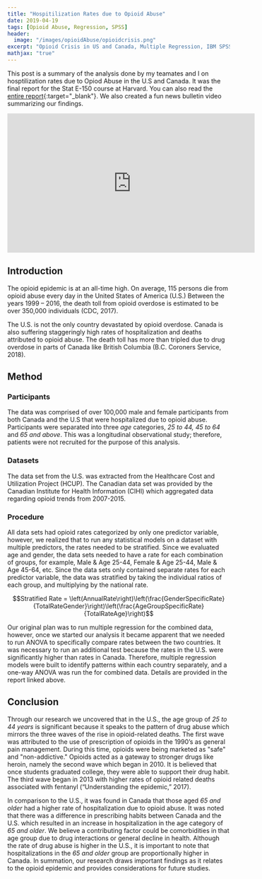 ```yaml
---
title: "Hospitilization Rates due to Opioid Abuse"
date: 2019-04-19
tags: [Opioid Abuse, Regression, SPSS]
header:
  image: "/images/opioidAbuse/opioidcrisis.png"
excerpt: "Opioid Crisis in US and Canada, Multiple Regression, IBM SPSS"
mathjax: "true"
---
```


This post is a summary of the analysis done by my teamates and I on hosptilization rates due to Opiod Abuse in the U.S and Canada. It was the final report for the Stat E-150 course at Harvard. You can also read the [entire report](/assets/static/Opioid_Abuse_Report.pdf){:target="_blank"}. We also created a fun news bulletin video summarizing our findings.
<iframe width="560" height="315" src="https://www.youtube.com/embed/wmePjBy_sZY" frameborder="0" allow="accelerometer; autoplay; encrypted-media; gyroscope; picture-in-picture" allowfullscreen></iframe>

## Introduction
The opioid epidemic is at an all-time high. On average, 115 persons die from opioid abuse every day in the United States of America (U.S.) Between the years 1999 – 2016, the death toll from opioid overdose is estimated to be over 350,000 individuals (CDC, 2017). 
 
The U.S. is not the only country devastated by opioid overdose. Canada is also suffering staggeringly high rates of hospitalization and deaths attributed to opioid abuse. The death toll has more than tripled due to drug overdose in parts of Canada like British Columbia (B.C. Coroners Service, 2018).

## Method

### Participants

The data was comprised of over 100,000 male and female participants from both Canada and the U.S that were hospitalized due to opioid abuse. Participants were separated into three *age* categories, *25 to 44, 45 to 64* and *65 and above*. This was a longitudinal observational study; therefore, patients were not recruited for the purpose of this analysis.  

### Datasets

The data set from the U.S. was extracted from the Healthcare Cost and Utilization Project (HCUP). The Canadian data set was provided by the Canadian Institute for Health Information (CIHI) which aggregated data regarding opioid trends from 2007-2015.

### Procedure

All data sets had opioid rates categorized by only one predictor variable, however, we realized that to run any statistical models on a dataset with multiple predictors, the rates needed to be stratified. Since we evaluated age and gender, the data sets needed to have a rate for each combination of groups, for example, Male & Age 25-44, Female & Age 25-44, Male & Age 45-64, etc. Since the data sets only contained separate rates for each predictor variable, the data was stratified by taking the individual ratios of each group, and multiplying by the national rate.  

$$Stratified Rate = \left(AnnualRate\right)\left(\frac{GenderSpecificRate}{TotalRateGender}\right)\left(\frac{AgeGroupSpecificRate}{TotalRateAge}\right)$$


Our original plan was to run multiple regression for the combined data, however, once we started our analysis it became apparent that we needed to run ANOVA to specifically compare rates between the two countries. It was necessary to run an additional test because the rates in the U.S. were significantly higher than rates in Canada. Therefore, multiple regression models were built to identify patterns within each country separately, and a one-way ANOVA was run the for combined data. Details are provided in the report linked above.

## Conclusion
Through our research we uncovered that in the U.S., the age group of *25 to 44 years* is significant because it speaks to the pattern of drug abuse which mirrors the three waves of the rise in opioid-related deaths. The first wave was attributed to the 
use of prescription of opioids in the 1990’s as general pain management. During this time, opioids were being marketed as "safe" and "non-addictive." Opioids acted as a gateway to stronger drugs like heroin, namely the second wave which began in 2010. It is believed that once students graduated college, they were able to support their drug habit. The third wave began in 2013 with higher rates of opioid related deaths associated with fentanyl (“Understanding the epidemic,” 2017). 

In comparison to the U.S., it was found in Canada that those aged *65 and older* had a higher rate of hospitalization due to opioid abuse. It was noted that there was a difference in prescribing habits between Canada and the U.S. which resulted in an increase in hospitalization in the age category of *65 and older*. We believe a contributing factor could be comorbidities in that age group due to drug interactions or general decline in health. Although the rate of drug abuse is higher in the U.S., it is important to note that hospitalizations in the *65 and older* group are proportionally higher in Canada. In summation, our research draws important findings as it relates to the opioid epidemic and provides considerations for future studies.
